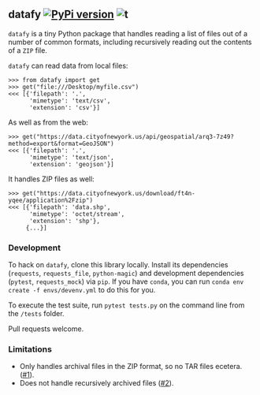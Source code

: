 ## datafy [![PyPi version](https://img.shields.io/pypi/v/datafy.svg)](https://pypi.python.org/pypi/datafy/) ![t](https://img.shields.io/badge/status-beta-yellow.svg)

`datafy` is a tiny Python package that handles reading a list of files out of a number of common formats, including 
recursively reading out the contents of a `ZIP` file.

`datafy` can read data from local files:

```
>>> from datafy import get
>>> get("file:///Desktop/myfile.csv")
<<< [{'filepath': '.',
      'mimetype': 'text/csv',
      'extension': 'csv'}]
```

As well as from the web:

```
>>> get("https://data.cityofnewyork.us/api/geospatial/arq3-7z49?method=export&format=GeoJSON")
<<< [{'filepath': '.',
      'mimetype': 'text/json',
      'extension': 'geojson'}]
```

It handles ZIP files as well:

```
>>> get("https://data.cityofnewyork.us/download/ft4n-yqee/application%2Fzip")
<<< [{'filepath': 'data.shp',
      'mimetype': 'octet/stream',
      'extension': 'shp'},
     {...}]
```

### Development

To hack on `datafy`, clone this library locally. Install its dependencies (`requests`, `requests_file`, 
`python-magic`) and development dependencies (`pytest`, `requests_mock`) via `pip`. If you have `conda`, you can run 
`conda env create -f envs/devenv.yml` to do this for you.

To execute the test suite, run `pytest tests.py` on the command line from the `/tests` folder.

Pull requests welcome.

### Limitations

* Only handles archival files in the ZIP format, so no TAR files ecetera. ([#1](https://github.com/ResidentMario/datafy/issues/1)).
* Does not handle recursively archived files ([#2](https://github.com/ResidentMario/datafy/issues/2)).
